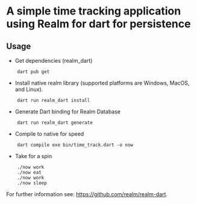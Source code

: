 # A simple time tracking application using Realm for dart for persistence 


## Usage
* Get dependencies (realm_dart)
```
    dart pub get
```
* Install native realm library (supported platforms are Windows, MacOS, and Linux).
```
    dart run realm_dart install
```
* Generate Dart binding for Realm Database
```
    dart run realm_dart generate
```
* Compile to native for speed
```
    dart compile exe bin/time_track.dart -o now    
```
* Take for a spin
```
    ./now work
    ./now eat
    ./now work
    ./now sleep
```

For further information see: https://github.com/realm/realm-dart.
